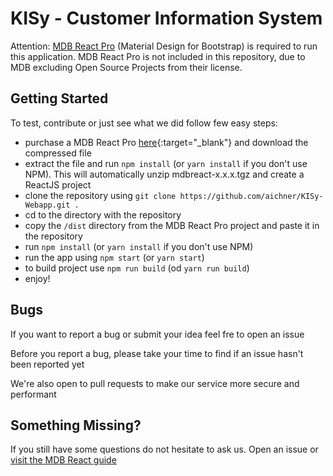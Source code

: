# KISy - Customer Information System
Attention: <a href="https://mdbootstrap.com/products/react-ui-kit/" target="_blank">MDB React Pro</a> (Material Design for Bootstrap) is required to run this application. MDB React Pro is not included in this repository, due to MDB excluding Open Source Projects from their license.

## Getting Started
To test, contribute or just see what we did follow few easy steps:
- purchase a MDB React Pro [here](https://mdbootstrap.com/products/react-ui-kit/){:target="_blank"} and download the compressed file
- extract the file and run `npm install` (or `yarn install` if you don't use NPM). This will automatically unzip mdbreact-x.x.x.tgz and create a ReactJS project
- clone the repository using `git clone https://github.com/aichner/KISy-Webapp.git .`
- cd to the directory with the repository
- copy the `/dist` directory from the MDB React Pro project and paste it in the repository
- run `npm install` (or `yarn install` if you don't use NPM)
- run the app using `npm start` (or `yarn start`)
- to build project use `npm run build` (od `yarn run build`)
- enjoy!

## Bugs
If you want to report a bug or submit your idea feel fre to open an issue

Before you report a bug, please take your time to find if an issue hasn't been reported yet

We're also open to pull requests to make our service more secure and performant

## Something Missing?
If you still have some questions do not hesitate to ask us. Open an issue or <a href="https://mdbootstrap.com/docs/react/getting-started/quick-start/" target="_blank">visit the MDB React guide</a>
